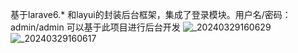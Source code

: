 基于larave6.* 和layui的封装后台框架，集成了登录模块。用户名/密码：admin/admin
可以基于此项目进行后台开发
![_20240329160629](https://github.com/lee-bj/laraveldemo/assets/92807337/a877d127-a354-43e1-824b-6272ffcab6d3)
![_20240329160617](https://github.com/lee-bj/laraveldemo/assets/92807337/f49fe2af-40a7-480f-8b48-57a7cc1603df)
